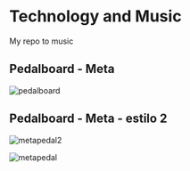 # Technology and Music

My repo to music 

## Pedalboard - Meta

![pedalboard](https://user-images.githubusercontent.com/48387196/164287348-98a212a4-76e0-4da3-9cd0-8c805a05fefb.png)

## Pedalboard - Meta - estilo 2

![metapedal2](https://user-images.githubusercontent.com/48387196/164872728-88fa33ab-df20-4b16-8979-74063580ac29.png)

![metapedal](https://user-images.githubusercontent.com/48387196/164869382-c83f291a-f2d2-4cbd-863d-29716e11d227.png)



